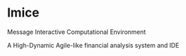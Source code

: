 # lmice
Message Interactive Computational Environment

A High-Dynamic Agile-like financial analysis system and IDE
